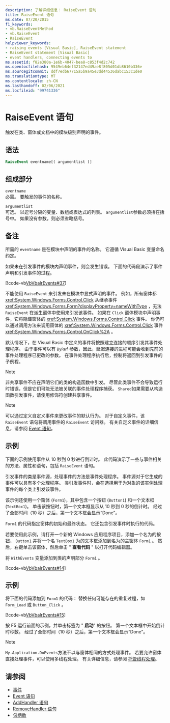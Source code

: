 ```yaml
---
description: 了解详细信息： RaiseEvent 语句
title: RaiseEvent 语句
ms.date: 07/20/2015
f1_keywords:
- vb.RaiseEventMethod
- vb.RaiseEvent
- RaiseEvent
helpviewer_keywords:
- raising events [Visual Basic], RaiseEvent statement
- RaiseEvent statement [Visual Basic]
- event handlers, connecting events to
ms.assetid: f82e380a-1e6b-4047-bea8-c853f4d2c742
ms.openlocfilehash: 9549eb64ef32147ed49ae8f805d01db8610b336e
ms.sourcegitcommit: ddf7edb67715a5b9a45e3dd44536dabc153c1de0
ms.translationtype: MT
ms.contentlocale: zh-CN
ms.lasthandoff: 02/06/2021
ms.locfileid: "99741336"
---
```

# <a name="raiseevent-statement"></a>RaiseEvent 语句

触发在类、窗体或文档中的模块级别声明的事件。  
  
## <a name="syntax"></a>语法  
  
```vb  
RaiseEvent eventname[( argumentlist )]  
```  
  
## <a name="parts"></a>组成部分  

 `eventname`  
 必需。 要触发的事件的名称。  
  
 `argumentlist`  
 可选。 以逗号分隔的变量、数组或表达式的列表。 `argumentlist`参数必须括在括号中。 如果没有参数，则必须省略括号。  
  
## <a name="remarks"></a>备注  

 所需的 `eventname` 是在模块中声明的事件的名称。 它遵循 Visual Basic 变量命名约定。  
  
 如果未在引发事件的模块内声明事件，则会发生错误。 下面的代码段演示了事件声明和引发事件的过程。  
  
 [!code-vb[VbVbalrEvents#37](~/samples/snippets/visualbasic/VS_Snippets_VBCSharp/VbVbalrEvents/VB/Class1.vb#37)]  
  
 不能使用 `RaiseEvent` 来引发未在模块中显式声明的事件。 例如，所有窗体都 <xref:System.Windows.Forms.Control.Click> 从继承事件 <xref:System.Windows.Forms.Form?displayProperty=nameWithType> ，无法 `RaiseEvent` 在派生窗体中使用来引发该事件。 如果在 `Click` 窗体模块中声明事件，它将隐藏窗体的 <xref:System.Windows.Forms.Control.Click> 事件。 你仍可以通过调用方法来调用窗体的 <xref:System.Windows.Forms.Control.Click> 事件 <xref:System.Windows.Forms.Control.OnClick%2A> 。  
  
 默认情况下，在 Visual Basic 中定义的事件将按照建立连接的顺序引发其事件处理程序。 由于事件可以有 `ByRef` 参数，因此，延迟连接的进程可能会收到先前的事件处理程序已更改的参数。 在事件处理程序执行后，控制将返回到引发事件的子例程。  
  
> [!NOTE]
> 非共享事件不应在声明它们的类的构造函数中引发。 尽管此类事件不会导致运行时错误，但是它们可能无法被关联的事件处理程序捕获。 `Shared`如果需要从构造函数引发事件，请使用修饰符创建共享事件。  
  
> [!NOTE]
> 可以通过定义自定义事件来更改事件的默认行为。 对于自定义事件，该 `RaiseEvent` 语句将调用事件的 `RaiseEvent` 访问器。 有关自定义事件的详细信息，请参阅 [Event 语句](event-statement.md)。  
  
## <a name="example"></a>示例  

 下面的示例使用事件从 10 秒到 0 秒进行倒计时。 此代码演示了一些与事件相关的方法、属性和语句，包括 `RaiseEvent` 语句。  
  
 引发事件的类是事件源，处理事件的方法是事件处理程序。 事件源对于它生成的事件可以具有多个处理程序。 类引发事件时，会在选择用于为对象的该实例处理事件的每个类上引发该事件。  
  
 该示例还使用一个窗体 (`Form1`)，其中包含一个按钮 (`Button1`) 和一个文本框 (`TextBox1`)。 单击该按钮时，第一个文本框显示从 10 秒到 0 秒的倒计时。 经过了全部时间（10 秒）之后，第一个文本框会显示“Done”。  
  
 `Form1` 的代码指定窗体的初始和最终状态。 它还包含引发事件时执行的代码。  
  
 若要使用此示例，请打开一个新的 Windows 应用程序项目，添加一个名为的按钮， `Button1` 并将一个名 `TextBox1` 为的文本框添加到名为的主窗体 `Form1` 。 然后，右键单击该窗体，然后单击 " **查看代码** " 以打开代码编辑器。  
  
 将 `WithEvents` 变量添加到类的声明部分 `Form1` 。  
  
 [!code-vb[VbVbalrEvents#14](~/samples/snippets/visualbasic/VS_Snippets_VBCSharp/VbVbalrEvents/VB/Class1.vb#14)]  
  
## <a name="example"></a>示例  

 将下面的代码添加到 `Form1` 的代码： 替换任何可能存在的重复过程，如 `Form_Load` 或 `Button_Click` 。  
  
 [!code-vb[VbVbalrEvents#15](~/samples/snippets/visualbasic/VS_Snippets_VBCSharp/VbVbalrEvents/VB/Class1.vb#15)]  
  
 按 F5 运行前面的示例，并单击标签为 " **启动**" 的按钮。 第一个文本框中开始倒计时秒数。 经过了全部时间（10 秒）之后，第一个文本框会显示“Done”。  
  
> [!NOTE]
> `My.Application.DoEvents`方法不以与窗体相同的方式处理事件。 若要允许窗体直接处理事件，可以使用多线程处理。 有关详细信息，请参阅 [托管线程处理](../../../standard/threading/index.md)。  
  
## <a name="see-also"></a>请参阅

- [事件](../../programming-guide/language-features/events/index.md)
- [Event 语句](event-statement.md)
- [AddHandler 语句](addhandler-statement.md)
- [RemoveHandler 语句](removehandler-statement.md)
- [句柄数](handles-clause.md)
